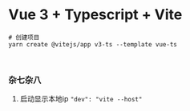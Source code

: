 # Vue 3 + Typescript + Vite

```shell script
# 创建项目
yarn create @vitejs/app v3-ts --template vue-ts



```


### 杂七杂八

1. 启动显示本地ip `"dev": "vite --host"`
